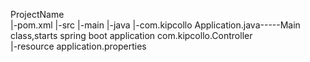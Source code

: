 
ProjectName\
|-pom.xml
|-src
    |-main
        |-java
            |-com.kipcollo
                    Application.java-----Main class,starts spring boot application
             com.kipcollo.Controller        
    |-resource
        application.properties        